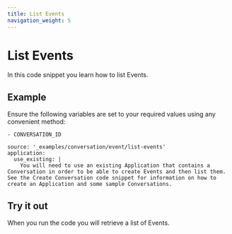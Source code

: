 ```yaml
---
title: List Events
navigation_weight: 5
---
```


# List Events

In this code snippet you learn how to list Events.

## Example

Ensure the following variables are set to your required values using any convenient method:

```snippet_variables
- CONVERSATION_ID
```

```code_snippets
source: '_examples/conversation/event/list-events'
application:
  use_existing: |
    You will need to use an existing Application that contains a Conversation in order to be able to create Events and then list them. See the Create Conversation code snippet for information on how to create an Application and some sample Conversations.
```

## Try it out

When you run the code you will retrieve a list of Events.
